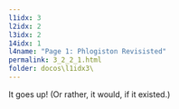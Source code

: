 ```yaml
---
l1idx: 3
l2idx: 2
l3idx: 2
14idx: 1
l4name: "Page 1: Phlogiston Revisisted"
permalink: 3_2_2_1.html
folder: docos\l1idx3\
---
```

It goes up!  (Or rather, it would, if it existed.)